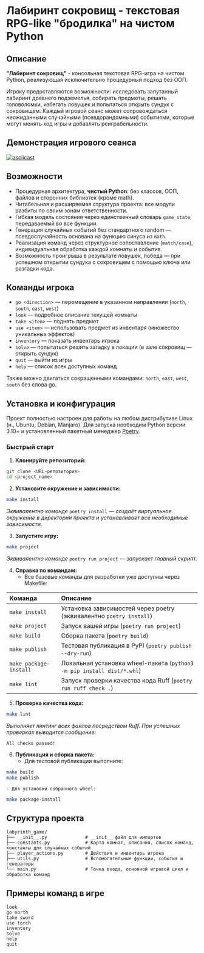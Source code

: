 # Лабиринт сокровищ - текстовая RPG-like "бродилка" на чистом Python

## Описание

**"Лабиринт сокровищ"** - консольная текстовая RPG-игра на чистом Python, реализующая исключительно процедурный подход без ООП.

Игроку предоставляются возможности: исследовать запутанный лабиринт древнего подземелья, собирать предметы, решать головоломки, избегать ловушек и попытаться открыть сундук с сокровищем. Каждый игровой сеанс может сопровождаться неожиданными случайными (псевдорандомными) событиями, которые могут менять ход игры и добавлять реиграбельности.

## Демонстрация игрового сеанса

[![asciicast](https://asciinema.org/a/1234example.svg)](https://asciinema.org/a/wKhb9F4ReeT8wbmSUXkeT7NQ0)

## Возможности

- Процедурная архитектура, **чистый Python**: без классов, ООП, файлов и сторонних библиотек (кроме math).
- Читабельная и расширяемая структура проекта: все модули разбиты по своим зонам ответственности.
- Гибкая модель состояния через единственный словарь `game_state`, передаваемый во все функции.
- Генерация случайных событий без стандартного random — псевдослучайность основана на функцию синуса из `math`.
- Реализация команд через структурное сопоставление (`match/case`), индивидуальная обработка каждой комнаты и события.
- Возможность проигрыша в результате ловушек, победа — при успешном открытии сундука с сокровищем с помощью ключа или разгадки кода.


## Команды игрока

- `go <direction>` — перемещение в указанном направлении (`north`, `south`, `east`, `west`)
- `look` — подробное описание текущей комнаты
- `take <item>` — поднять предмет
- `use <item>` — использовать предмет из инвентаря (множество уникальных эффектов)
- `inventory` — показать инвентарь игрока
- `solve` — попытаться решить загадку в локации (в зале сокровищ — открыть сундук)
- `quit` — выйти из игры
- `help` — список всех доступных команд

Также можно двигаться сокращенными командами: `north`, `east`, `west`, `south` без слова go.

## Установка и конфигурация

Проект полностью настроен для работы на любом дистрибутиве Linux (н., Ubuntu, Debian, Manjaro). Для запуска необходим Python версии 3.10+ и установленный пакетный менеджер [Poetry](https://python-poetry.org/).

### Быстрый старт

1. **Клонируйте репозиторий:**

```bash
git clone <URL-репозитория>
cd <project_name>
```

2. **Установите окружение и зависимости:**

```bash
make install
```

_Эквивалентно команде_ `poetry install` _— создаёт виртуальное окружение в директории проекта и устанавливает все необходимые зависимости._

3. **Запустите игру:**

```bash
make project
```

_Эквивалентно команде_ `poetry run project` — _запускает главный скрипт._

4. **Справка по командам:**
    - Все базовые команды для разработки уже доступны через Makefile:


| Команда | Описание |
| :-- | :-- |
| `make install` | Установка зависимостей через poetry (эквивалентно `poetry install`) |
| `make project` | Запуск вашей игры (`poetry run project`) |
| `make build` | Сборка пакета (`poetry build`) |
| `make publish` | Тестовая публикация в PyPI (`poetry publish --dry-run`) |
| `make package-install` | Локальная установка wheel-пакета (`python3 -m pip install dist/*.whl`) |
| `make lint` | Запуск проверки качества кода Ruff (`poetry run ruff check .`) |

5. **Проверка качества кода:**

```bash
make lint
```

_Выполняет линтинг всех файлов посредством Ruff. При успешных проверках выводится сообщение:_

```
All checks passed!
```

6. **Публикация и сборка пакета:**
    - Для тестовой публикации выполните:

```bash
make build
make publish
```

    - Для установки собранного wheel:

```bash
make package-install
```


## Структура проекта

```
labyrinth_game/
├── __init__.py              # __init__ файл для импортов
├── constants.py             # Карта комнат, описания, список команд, константы для случайных событий
├── player_actions.py        # Действия и инвентарь игрока
├── utils.py                 # Вспомогательные функции, события и генераторы
└── main.py                  # Точка входа, основной игровой цикл и обработка команд
```


## Примеры команд в игре

```
look
go north
take sword
use torch
inventory
solve
help
quit
```

